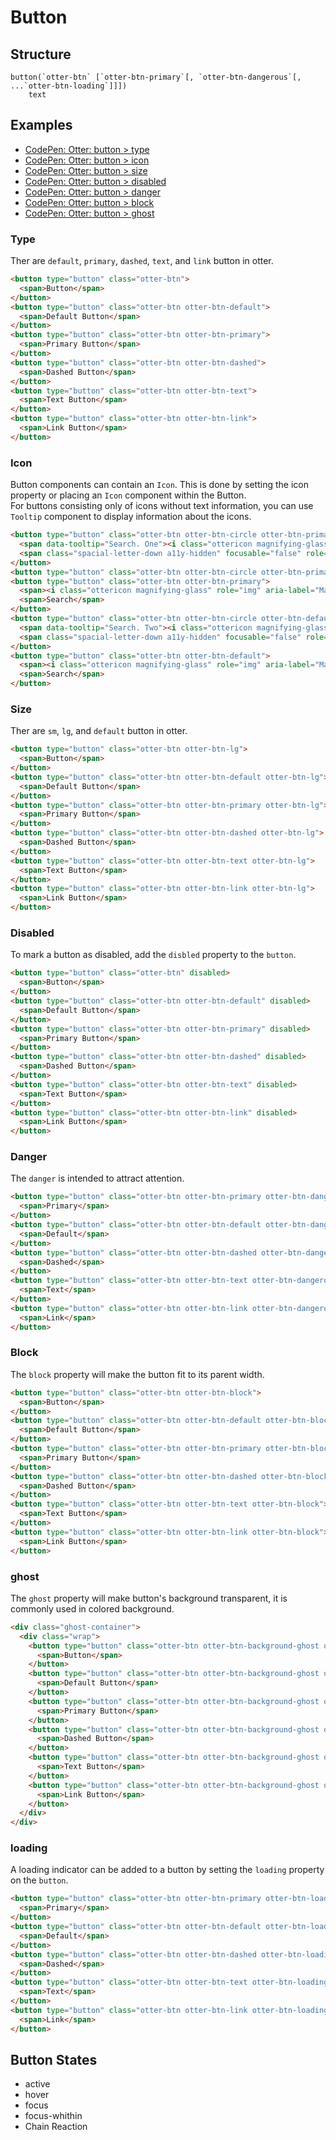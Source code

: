 # Button

## Structure

```code
button(`otter-btn` [`otter-btn-primary`[, `otter-btn-dangerous`[, ...`otter-btn-loading`]]]) 
    text
```

## Examples

- [CodePen: Otter: button > type](https://codepen.io/sogyeokdong/pen/GRyZVXZ "Otter: button > type")
- [CodePen: Otter: button > icon](https://codepen.io/sogyeokdong/pen/ZErEyme "Otter: button > icon")
- [CodePen: Otter: button > size](https://codepen.io/sogyeokdong/pen/gOowGJG "Otter: button > size")
- [CodePen: Otter: button > disabled](https://codepen.io/sogyeokdong/pen/yLpJgMN "Otter: button > disabled")
- [CodePen: Otter: button > danger](https://codepen.io/sogyeokdong/pen/qBpNvWq "Otter: button > danger")
- [CodePen: Otter: button > block](https://codepen.io/sogyeokdong/pen/GRymRYr "Otter: button > block")
- [CodePen: Otter: button > ghost](https://codepen.io/sogyeokdong/pen/MWrEWqo "Otter: button > ghost")

### Type

Ther are `default`, `primary`, `dashed`, `text`, and `link` button in otter.

```html
<button type="button" class="otter-btn">
  <span>Button</span>
</button>
<button type="button" class="otter-btn otter-btn-default">
  <span>Default Button</span>
</button>
<button type="button" class="otter-btn otter-btn-primary">
  <span>Primary Button</span>
</button>
<button type="button" class="otter-btn otter-btn-dashed">
  <span>Dashed Button</span>
</button>
<button type="button" class="otter-btn otter-btn-text">
  <span>Text Button</span>
</button>
<button type="button" class="otter-btn otter-btn-link">
  <span>Link Button</span>
</button>
```

### Icon

Button components can contain an `Icon`. This is done by setting the icon property or placing an `Icon` component within the Button.  
For buttons consisting only of icons without text information, you can use `Tooltip` component to display information about the icons.    

<!-- 
- Button shape(icon only): `otter-btn-circle`, `otter-btn-icon-only`
- Tooltip selector: `otter-tooltip-trigger`, `otter-tooltip-link`, `otter-tooltip-close`
- Tooltip theme(`data-tooltip-theme`)
  - light 
  - black 
  - silver 
  - gray 
  - white 
  - maroon 
  - red 
  - purple 
  - fuchsia 
  - green 
  - lime 
  - olive 
  - yellow 
- Tooltip placement(`data-placement`)
  - topLeft
  - top(default)
  - topRight
  - bottomLeft
  - bottom
  - bottomRight
  - leftTop
  - left
  - leftBottom
  - rightTop
  - right
  - rightBottom
-->

```html
<button type="button" class="otter-btn otter-btn-circle otter-btn-primary otter-btn-icon-only otter-tooltip-trigger otter-tooltip-link otter-tooltip-close" data-index-number="1" data-placement="topLeft">
  <span data-tooltip="Search. One"><i class="ottericon magnifying-glass" role="img" aria-label="Magnifier-shaped search icon"></i></span>
  <span class="spacial-letter-down a11y-hidden" focusable="false" role="img" aria-label="display of tooltip state that open or close" aria-expanded="false">&#8744;</span>
</button>
<button type="button" class="otter-btn otter-btn-circle otter-btn-primary"><span>A</span></button>
<button type="button" class="otter-btn otter-btn-primary">
  <span><i class="ottericon magnifying-glass" role="img" aria-label="Magnifier-shaped search icon"></i></span>
  <span>Search</span>
</button>
<button type="button" class="otter-btn otter-btn-circle otter-btn-default otter-btn-icon-only otter-tooltip-trigger otter-tooltip-link otter-tooltip-close" data-index-number="2">
  <span data-tooltip="Search. Two"><i class="ottericon magnifying-glass" role="img" aria-label="Magnifier-shaped search icon"></i></span>
  <span class="spacial-letter-down a11y-hidden" focusable="false" role="img" aria-label="display of tooltip state that open or close" aria-expanded="false">&#8744;</span>
</button>
<button type="button" class="otter-btn otter-btn-default">
  <span><i class="ottericon magnifying-glass" role="img" aria-label="Magnifier-shaped search icon"></i></span>
  <span>Search</span>
</button>
```

### Size

Ther are `sm`, `lg`, and `default` button in otter.

```html
<button type="button" class="otter-btn otter-btn-lg">
  <span>Button</span>
</button>
<button type="button" class="otter-btn otter-btn-default otter-btn-lg">
  <span>Default Button</span>
</button>
<button type="button" class="otter-btn otter-btn-primary otter-btn-lg">
  <span>Primary Button</span>
</button>
<button type="button" class="otter-btn otter-btn-dashed otter-btn-lg">
  <span>Dashed Button</span>
</button>
<button type="button" class="otter-btn otter-btn-text otter-btn-lg">
  <span>Text Button</span>
</button>
<button type="button" class="otter-btn otter-btn-link otter-btn-lg">
  <span>Link Button</span>
</button>
```

### Disabled

To mark a button as disabled, add the `disbled` property to the `button`.

```html
<button type="button" class="otter-btn" disabled>
  <span>Button</span>
</button>
<button type="button" class="otter-btn otter-btn-default" disabled>
  <span>Default Button</span>
</button>
<button type="button" class="otter-btn otter-btn-primary" disabled>
  <span>Primary Button</span>
</button>
<button type="button" class="otter-btn otter-btn-dashed" disabled>
  <span>Dashed Button</span>
</button>
<button type="button" class="otter-btn otter-btn-text" disabled>
  <span>Text Button</span>
</button>
<button type="button" class="otter-btn otter-btn-link" disabled>
  <span>Link Button</span>
</button>
```

### Danger

The `danger` is intended to attract attention.

```html
<button type="button" class="otter-btn otter-btn-primary otter-btn-dangerous">
  <span>Primary</span>
</button>
<button type="button" class="otter-btn otter-btn-default otter-btn-dangerous">
  <span>Default</span>
</button>
<button type="button" class="otter-btn otter-btn-dashed otter-btn-dangerous">
  <span>Dashed</span>
</button>
<button type="button" class="otter-btn otter-btn-text otter-btn-dangerous">
  <span>Text</span>
</button>
<button type="button" class="otter-btn otter-btn-link otter-btn-dangerous">
  <span>Link</span>
</button>
```

### Block

The `block` property will make the button fit to its parent width.

```html
<button type="button" class="otter-btn otter-btn-block">
  <span>Button</span>
</button>
<button type="button" class="otter-btn otter-btn-default otter-btn-block">
  <span>Default Button</span>
</button>
<button type="button" class="otter-btn otter-btn-primary otter-btn-block">
  <span>Primary Button</span>
</button>
<button type="button" class="otter-btn otter-btn-dashed otter-btn-block">
  <span>Dashed Button</span>
</button>
<button type="button" class="otter-btn otter-btn-text otter-btn-block">
  <span>Text Button</span>
</button>
<button type="button" class="otter-btn otter-btn-link otter-btn-block">
  <span>Link Button</span>
</button>
```

### ghost

The `ghost` property will make button's background transparent, it is commonly used in colored background.

```html
<div class="ghost-container">
  <div class="wrap">
    <button type="button" class="otter-btn otter-btn-background-ghost otter-btn-dangerous">
      <span>Button</span>
    </button>
    <button type="button" class="otter-btn otter-btn-background-ghost otter-btn-default otter-btn-dangerous">
      <span>Default Button</span>
    </button>
    <button type="button" class="otter-btn otter-btn-background-ghost otter-btn-primary otter-btn-dangerous">
      <span>Primary Button</span>
    </button>
    <button type="button" class="otter-btn otter-btn-background-ghost otter-btn-dashed otter-btn-dangerous">
      <span>Dashed Button</span>
    </button>
    <button type="button" class="otter-btn otter-btn-background-ghost otter-btn-text otter-btn-dangerous">
      <span>Text Button</span>
    </button>
    <button type="button" class="otter-btn otter-btn-background-ghost otter-btn-link otter-btn-dangerous">
      <span>Link Button</span>
    </button>
  </div>
</div>
```

### loading

A loading indicator can be added to a button by setting the `loading` property on the `button`.

```html
<button type="button" class="otter-btn otter-btn-primary otter-btn-loading">
  <span>Primary</span>
</button>
<button type="button" class="otter-btn otter-btn-default otter-btn-loading">
  <span>Default</span>
</button>
<button type="button" class="otter-btn otter-btn-dashed otter-btn-loading">
  <span>Dashed</span>
</button>
<button type="button" class="otter-btn otter-btn-text otter-btn-loading">
  <span>Text</span>
</button>
<button type="button" class="otter-btn otter-btn-link otter-btn-loading">
  <span>Link</span>
</button>
```

## Button States

- active
- hover
- focus
- focus-whithin
- Chain Reaction
